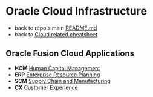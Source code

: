 # Oracle Cloud Infrastructure

* back to repo's main [README.md](../../README.md)
* back to [Cloud related cheatsheet](./cloud.md)

## Oracle Fusion Cloud Applications

* **HCM** [Human Capital Management](../oracle/hcm.md)
* **ERP** [Enterprise Resource Planning](../oracle/erp.md)
* **SCM** [Supply Chain and Manufacturing](../oracle/scm.md)
* **CX** [Customer Experience](../oracle/cx.md)
